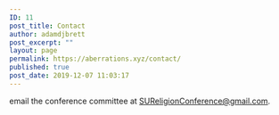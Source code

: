 ```yaml
---
ID: 11
post_title: Contact
author: adamdjbrett
post_excerpt: ""
layout: page
permalink: https://aberrations.xyz/contact/
published: true
post_date: 2019-12-07 11:03:17
---
```

email the conference committee at <a href="mailto:SUReligionConference@gmail.com">SUReligionConference@gmail.com</a>.